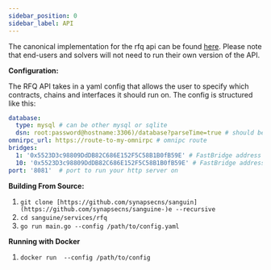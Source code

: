 ```yaml
---
sidebar_position: 0
sidebar_label: API
---
```



The canonical implementation for the rfq api can be found [here](https://github.com/synapsecns/sanguine/tree/master/services/rfq/api). Please note that end-users and solvers will not need to run their own version of the API.

**Configuration:**

The RFQ API takes in a yaml config that allows the user to specify which contracts, chains and interfaces it should run on. The config is structured like this:

```yaml
database:
  type: mysql # can be other mysql or sqlite
  dsn: root:password@hostname:3306)/database?parseTime=true # should be the dsn of your database. If using sqlite, this can be a path
omnirpc_url: https://route-to-my-omnirpc # omnipc route
bridges:
  1: '0x5523D3c98809DdDB82C686E152F5C58B1B0fB59E' # FastBridge address on ethereum
  10: '0x5523D3c98809DdDB82C686E152F5C58B1B0fB59E' # FastBridge address on op
port: '8081'  # port to run your http server on
```

**Building From Source:**

1. `git clone [https://github.com/synapsecns/sanguin](https://github.com/synapsecns/sanguine-)e --recursive`
2. `cd sanguine/services/rfq`
3. `go run main.go --config /path/to/config.yaml`

**Running with Docker**

1. `docker run  --config /path/to/config`


